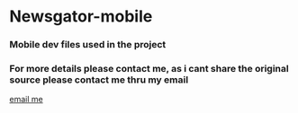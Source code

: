 # Newsgator-mobile
### Mobile dev files used in the project 
### For more details please contact me, as i cant share the original source please contact me thru my email 
[email me](mailto:gautham20111@mail.com)
